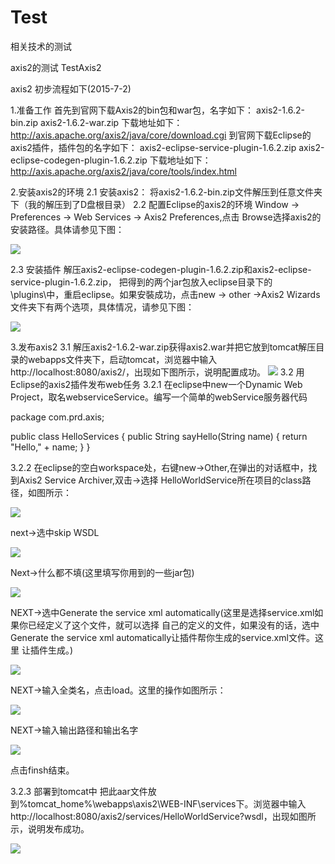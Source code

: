# Test
相关技术的测试


axis2的测试 TestAxis2

axis2 初步流程如下(2015-7-2)

1.准备工作
首先到官网下载Axis2的bin包和war包，名字如下：
axis2-1.6.2-bin.zip
axis2-1.6.2-war.zip
下载地址如下：
http://axis.apache.org/axis2/java/core/download.cgi
到官网下载Eclipse的axis2插件，插件包的名字如下：
axis2-eclipse-service-plugin-1.6.2.zip
axis2-eclipse-codegen-plugin-1.6.2.zip
下载地址如下：
http://axis.apache.org/axis2/java/core/tools/index.html

2.安装axis2的环境
2.1 安装axis2：
将axis2-1.6.2-bin.zip文件解压到任意文件夹下（我的解压到了D盘根目录）
2.2 配置Eclipse的axis2的环境
Window -> Preferences -> Web Services -> Axis2 Preferences,点击
Browse选择axis2的安装路径。具体请参见下图：

![](https://raw.githubusercontent.com/lifuz/my_document/master/image/axis2_use_1.jpg)

2.3 安装插件 解压axis2-eclipse-codegen-plugin-1.6.2.zip和axis2-eclipse-service-plugin-1.6.2.zip，
把得到的两个jar包放入eclipse目录下的\plugins\中，重启eclipse。如果安裝成功，点击new -> other ->Axis2 Wizards
文件夹下有两个选项，具体情况，请参见下图：

![](https://raw.githubusercontent.com/lifuz/my_document/master/image/axis2_use_2.png)

3.发布axis2
3.1 解压axis2-1.6.2-war.zip获得axis2.war并把它放到tomcat解压目录的webapps文件夹下，启动tomcat，浏览器中输入http://localhost:8080/axis2/，出现如下图所示，说明配置成功。
![](https://raw.githubusercontent.com/lifuz/my_document/master/image/axis2_use_3.png)
3.2 用Eclipse的axis2插件发布web任务
 3.2.1    在eclipse中new一个Dynamic Web Project，取名webserviceService。编写一个简单的webService服务器代码
 
package com.prd.axis;

public class HelloServices {
	public String sayHello(String name) {
		return "Hello," + name;
	}
}

 3.2.2 在eclipse的空白workspace处，右键new->Other,在弹出的对话框中，找到Axis2 Service Archiver,双击->选择
 HelloWorldService所在项目的class路径，如图所示：
 
 ![](https://raw.githubusercontent.com/lifuz/my_document/master/image/axis2_use_4.png)
 
 next->选中skip WSDL
 
 ![](https://raw.githubusercontent.com/lifuz/my_document/master/image/axis2_use_5.png)
 
 Next->什么都不填(这里填写你用到的一些jar包)
 
 ![](https://raw.githubusercontent.com/lifuz/my_document/master/image/axis2_use_6.png)
 
 NEXT->选中Generate the service xml automatically(这里是选择service.xml如果你已经定义了这个文件，就可以选择
 自己的定义的文件，如果没有的话，选中Generate the service xml automatically让插件帮你生成的service.xml文件。这里
 让插件生成。)
 
 ![](https://raw.githubusercontent.com/lifuz/my_document/master/image/axis2_use_7.png)
 
 NEXT->输入全类名，点击load。这里的操作如图所示：
 
 ![](https://raw.githubusercontent.com/lifuz/my_document/master/image/axis2_use_8.png)
 
 NEXT->输入输出路径和输出名字
 
  ![](https://raw.githubusercontent.com/lifuz/my_document/master/image/axis2_use_9.png)
  
  点击finsh结束。
  
 3.2.3 部署到tomcat中
 把此aar文件放到%tomcat_home%\webapps\axis2\WEB-INF\services下。浏览器中输入http://localhost:8080/axis2/services/HelloWorldService?wsdl，出现如图所示，说明发布成功。
 
 ![](https://raw.githubusercontent.com/lifuz/my_document/master/image/axis2_use_10.png)
 
 
